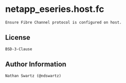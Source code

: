 netapp_eseries.host.fc
=========
    Ensure Fibre Channel protocol is configured on host.

License
-------
    BSD-3-Clause

Author Information
------------------
    Nathan Swartz (@ndswartz)
